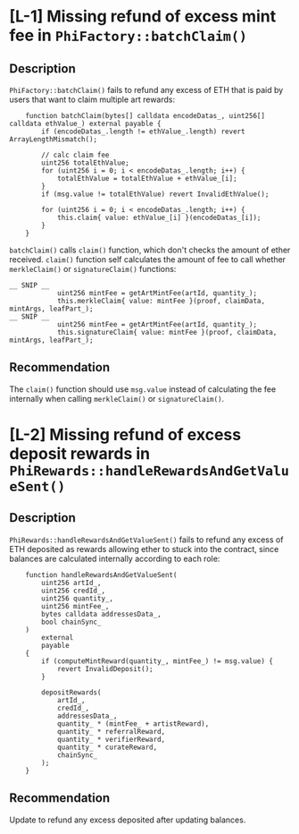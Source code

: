 # [L-1] Missing refund of excess mint fee in `PhiFactory::batchClaim()`
## Description

`PhiFactory::batchClaim()` fails to refund any excess of ETH that is paid by users that want to claim multiple art rewards:

```solidity
    function batchClaim(bytes[] calldata encodeDatas_, uint256[] calldata ethValue_) external payable {
        if (encodeDatas_.length != ethValue_.length) revert ArrayLengthMismatch();

        // calc claim fee
        uint256 totalEthValue;
        for (uint256 i = 0; i < encodeDatas_.length; i++) {
            totalEthValue = totalEthValue + ethValue_[i];
        }
        if (msg.value != totalEthValue) revert InvalidEthValue();

        for (uint256 i = 0; i < encodeDatas_.length; i++) {
            this.claim{ value: ethValue_[i] }(encodeDatas_[i]);
        }
    }
```

`batchClaim()` calls `claim()` function, which don't checks the amount of ether received. `claim()` function self calculates the amount of fee to call whether `merkleClaim()` or `signatureClaim()` functions:

```solidity
__ SNIP __
            uint256 mintFee = getArtMintFee(artId, quantity_);
            this.merkleClaim{ value: mintFee }(proof, claimData, mintArgs, leafPart_);
__ SNIP __
            uint256 mintFee = getArtMintFee(artId, quantity_);
            this.signatureClaim{ value: mintFee }(proof, claimData, mintArgs, leafPart_);
```

## Recommendation

The `claim()` function should use `msg.value` instead of calculating the fee internally when calling `merkleClaim()` or `signatureClaim()`. 

# [L-2] Missing refund of excess deposit rewards in `PhiRewards::handleRewardsAndGetValueSent()`
## Description
`PhiRewards::handleRewardsAndGetValueSent()` fails to refund any excess of ETH deposited as rewards allowing ether to stuck into the contract, since balances are calculated internally according to each role:

```solidity
    function handleRewardsAndGetValueSent(
        uint256 artId_,
        uint256 credId_,
        uint256 quantity_,
        uint256 mintFee_,
        bytes calldata addressesData_,
        bool chainSync_
    )
        external
        payable
    {
        if (computeMintReward(quantity_, mintFee_) != msg.value) {
            revert InvalidDeposit();
        }

        depositRewards(
            artId_,
            credId_,
            addressesData_,
            quantity_ * (mintFee_ + artistReward),
            quantity_ * referralReward,
            quantity_ * verifierReward,
            quantity_ * curateReward,
            chainSync_
        );
    }
```


## Recommendation

Update to refund any excess deposited after updating balances.